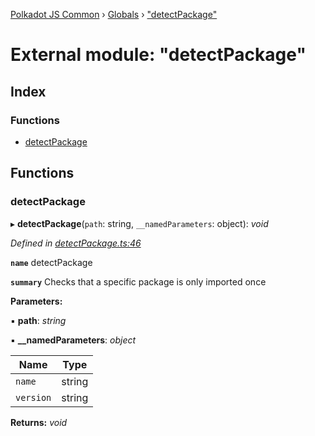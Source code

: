 [Polkadot JS Common](../README.md) › [Globals](../globals.md) › ["detectPackage"](_detectpackage_.md)

# External module: "detectPackage"

## Index

### Functions

* [detectPackage](_detectpackage_.md#detectpackage)

## Functions

###  detectPackage

▸ **detectPackage**(`path`: string, `__namedParameters`: object): *void*

*Defined in [detectPackage.ts:46](https://github.com/polkadot-js/common/blob/f4be1fe5/packages/util/src/detectPackage.ts#L46)*

**`name`** detectPackage

**`summary`** Checks that a specific package is only imported once

**Parameters:**

▪ **path**: *string*

▪ **__namedParameters**: *object*

Name | Type |
------ | ------ |
`name` | string |
`version` | string |

**Returns:** *void*

